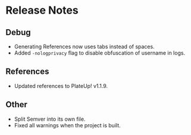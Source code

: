 # Release Notes

## Debug
- Generating References now uses tabs instead of spaces.
- Added `-nologprivacy` flag to disable obfuscation of username in logs.

## References
- Updated references to PlateUp! v1.1.9.

## Other
- Split Semver into its own file.
- Fixed all warnings when the project is built.